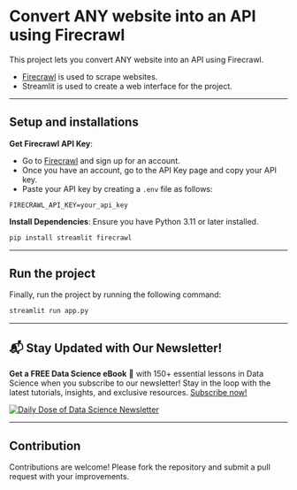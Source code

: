 # Convert ANY website into an API using Firecrawl

This project lets you convert ANY website into an API using Firecrawl.
- [Firecrawl](https://www.firecrawl.dev/i/api) is used to scrape websites.
- Streamlit is used to create a web interface for the project.


---
## Setup and installations

**Get Firecrawl API Key**:
- Go to [Firecrawl](https://www.firecrawl.dev/i/api) and sign up for an account.
- Once you have an account, go to the API Key page and copy your API key.
- Paste your API key by creating a `.env` file as follows:

```
FIRECRAWL_API_KEY=your_api_key
```

**Install Dependencies**:
   Ensure you have Python 3.11 or later installed.
   ```bash
   pip install streamlit firecrawl
   ```

---

## Run the project

Finally, run the project by running the following command:

```bash
streamlit run app.py
```



---

## 📬 Stay Updated with Our Newsletter!
**Get a FREE Data Science eBook** 📖 with 150+ essential lessons in Data Science when you subscribe to our newsletter! Stay in the loop with the latest tutorials, insights, and exclusive resources. [Subscribe now!](https://join.dailydoseofds.com)

[![Daily Dose of Data Science Newsletter](https://github.com/patchy631/ai-engineering/blob/main/resources/join_ddods.png)](https://join.dailydoseofds.com)

---

## Contribution

Contributions are welcome! Please fork the repository and submit a pull request with your improvements.
